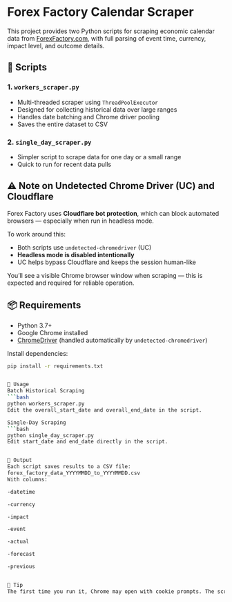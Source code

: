 # Forex Factory Calendar Scraper

This project provides two Python scripts for scraping economic calendar data from [ForexFactory.com](https://www.forexfactory.com/calendar), with full parsing of event time, currency, impact level, and outcome details.

## 🧰 Scripts

### 1. `workers_scraper.py`
- Multi-threaded scraper using `ThreadPoolExecutor`
- Designed for collecting historical data over large ranges
- Handles date batching and Chrome driver pooling
- Saves the entire dataset to CSV

### 2. `single_day_scraper.py`
- Simpler script to scrape data for one day or a small range
- Quick to run for recent data pulls

## ⚠️ Note on Undetected Chrome Driver (UC) and Cloudflare

Forex Factory uses **Cloudflare bot protection**, which can block automated browsers — especially when run in headless mode.

To work around this:
- Both scripts use `undetected-chromedriver` (UC)
- **Headless mode is disabled intentionally**
- UC helps bypass Cloudflare and keeps the session human-like

You’ll see a visible Chrome browser window when scraping — this is expected and required for reliable operation.

## 📦 Requirements

- Python 3.7+
- Google Chrome installed
- [ChromeDriver](https://chromedriver.chromium.org/downloads) (handled automatically by `undetected-chromedriver`)

Install dependencies:

```bash
pip install -r requirements.txt


🚀 Usage
Batch Historical Scraping
```bash
python workers_scraper.py
Edit the overall_start_date and overall_end_date in the script.

Single-Day Scraping
```bash
python single_day_scraper.py
Edit start_date and end_date directly in the script.


💾 Output
Each script saves results to a CSV file:
forex_factory_data_YYYYMMDD_to_YYYYMMDD.csv
With columns:

-datetime

-currency

-impact

-event

-actual

-forecast

-previous


🧠 Tip
The first time you run it, Chrome may open with cookie prompts. The scripts try to auto-accept cookie banners where possible.
